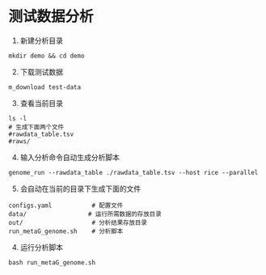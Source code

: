 # 测试数据分析

1. 新建分析目录

```shell
mkdir demo && cd demo
```

2. 下载测试数据

```shell
m_download test-data
```

3. 查看当前目录

```shell
ls -l
# 生成下面两个文件
#rawdata_table.tsv
#raws/
```

4. 输入分析命令自动生成分析脚本

```shell
genome_run --rawdata_table ./rawdata_table.tsv --host rice --parallel
```

5. 会自动在当前的目录下生成下面的文件

```shell
configs.yaml           # 配置文件
data/			      # 运行所需数据的存放目录
out/                   # 分析结果存放目录
run_metaG_genome.sh    # 分析脚本
```

4. 运行分析脚本

```shell
bash run_metaG_genome.sh 
```